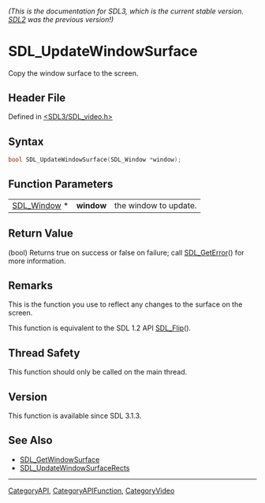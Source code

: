 ###### (This is the documentation for SDL3, which is the current stable version. [SDL2](https://wiki.libsdl.org/SDL2/) was the previous version!)
# SDL_UpdateWindowSurface

Copy the window surface to the screen.

## Header File

Defined in [<SDL3/SDL_video.h>](https://github.com/libsdl-org/SDL/blob/main/include/SDL3/SDL_video.h)

## Syntax

```c
bool SDL_UpdateWindowSurface(SDL_Window *window);
```

## Function Parameters

|                            |            |                       |
| -------------------------- | ---------- | --------------------- |
| [SDL_Window](SDL_Window) * | **window** | the window to update. |

## Return Value

(bool) Returns true on success or false on failure; call
[SDL_GetError](SDL_GetError)() for more information.

## Remarks

This is the function you use to reflect any changes to the surface on the
screen.

This function is equivalent to the SDL 1.2 API [SDL_Flip](SDL_Flip)().

## Thread Safety

This function should only be called on the main thread.

## Version

This function is available since SDL 3.1.3.

## See Also

- [SDL_GetWindowSurface](SDL_GetWindowSurface)
- [SDL_UpdateWindowSurfaceRects](SDL_UpdateWindowSurfaceRects)

----
[CategoryAPI](CategoryAPI), [CategoryAPIFunction](CategoryAPIFunction), [CategoryVideo](CategoryVideo)

